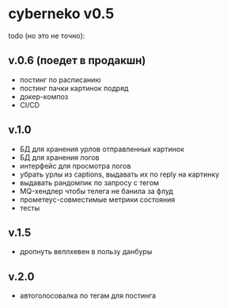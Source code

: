 # cyberneko v0.5

todo (но это не точно): 

## v.0.6 (поедет в продакшн)

* постинг по расписанию
* постинг пачки картинок подряд
* докер-композ
* CI/CD

## v.1.0

* БД для хранения урлов отправленных картинок
* БД для хранения логов
* интерфейс для просмотра логов
* убрать урлы из captions, выдавать их по reply на картинку
* выдавать рандомпик по запросу с тегом
* MQ-хендлер чтобы телега не банила за флуд
* прометеус-совместимые метрики состояния
* тесты

## v.1.5

* дропнуть веллхевен в пользу данбуры

## v.2.0

* автоголосовалка по тегам для постинга 

